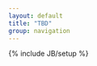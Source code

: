 ```yaml
---
layout: default
title: "TBD"
group: navigation
---
```

{% include JB/setup %}



<a href="https://plus.google.com/+VincentBarr0?rel=author"></a>